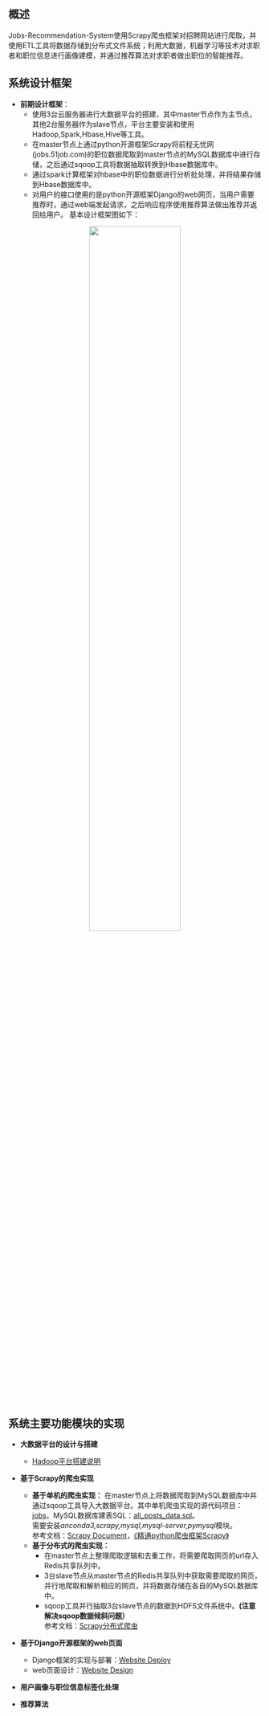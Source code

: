 ## 概述  
Jobs-Recommendation-System使用Scrapy爬虫框架对招聘网站进行爬取，并使用ETL工具将数据存储到分布式文件系统；利用大数据，机器学习等技术对求职者和职位信息进行画像建模，并通过推荐算法对求职者做出职位的智能推荐。  

## 系统设计框架  
* **前期设计框架**：  
  * 使用3台云服务器进行大数据平台的搭建，其中master节点作为主节点，其他2台服务器作为slave节点，平台主要安装和使用Hadoop,Spark,Hbase,Hive等工具。
  * 在master节点上通过python开源框架Scrapy将前程无忧网(jobs.51job.com)的职位数据爬取到master节点的MySQL数据库中进行存储，之后通过sqoop工具将数据抽取转换到Hbase数据库中。
  * 通过spark计算框架对hbase中的职位数据进行分析批处理，并将结果存储到Hbase数据库中。
  * 对用户的接口使用的是python开源框架Django的web网页，当用户需要推荐时，通过web端发起请求，之后响应程序使用推荐算法做出推荐并返回给用户。
  基本设计框架图如下：
<div align=center>
  <img src="https://github.com/efishliu/Jobs-Recommendation-System/blob/master/image/%E7%BB%98%E5%9B%BE1.jpg?raw=true" width = 60% height = 60% />
</div>  


## 系统主要功能模块的实现  
* **大数据平台的设计与搭建**  
  * [Hadoop平台搭建说明]()

* **基于Scrapy的爬虫实现**  
    * **基于单机的爬虫实现：** 在master节点上将数据爬取到MySQL数据库中并通过sqoop工具导入大数据平台。其中单机爬虫实现的源代码项目：[jobs](https://github.com/efishliu/Jobs-Recommendation-System/tree/master/Scrapy/jobs)，MySQL数据库建表SQL：[all_posts_data.sql](https://github.com/efishliu/Jobs-Recommendation-System/blob/master/Scrapy/all_posts_data.sql)。  
    需要安装*anconda3,scrapy,mysql,mysql-server,pymysql*模块。  
    参考文档：[Scrapy Document](https://scrapy.org/doc/)，[《精通python爬虫框架Scrapy》]()
    * **基于分布式的爬虫实现：**
      * 在master节点上整理爬取逻辑和去重工作，将需要爬取网页的url存入Redis共享队列中。  
      * 3台slave节点从master节点的Redis共享队列中获取需要爬取的网页，并行地爬取和解析相应的网页，并将数据存储在各自的MySQL数据库中。  
      * sqoop工具并行抽取3台slave节点的数据到HDFS文件系统中。**(注意解决sqoop数据倾斜问题）**  
    参考文档：[Scrapy分布式爬虫](https://edu.csdn.net/notebook/python/week10/9.html)

* **基于Django开源框架的web页面**  
    * Django框架的实现与部署：[Website Deploy](https://github.com/efishliu/Jobs-Recommendation-System/tree/master/Website/Website%20Deploy)
    * web页面设计：[Website Design](https://github.com/efishliu/Jobs-Recommendation-System/tree/master/Website/Website%20Design)
* **用户画像与职位信息标签化处理**  
* **推荐算法**  

 
